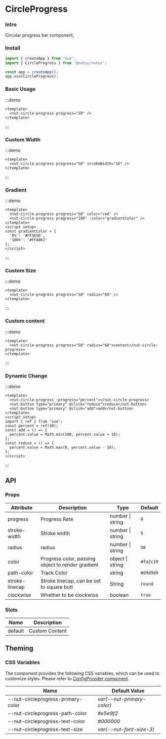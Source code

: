 # CircleProgress

### Intro

Circular progress bar component,

### Install

```js
import { createApp } from 'vue';
import { CircleProgress } from '@nutui/nutui';

const app = createApp();
app.use(CircleProgress);
```

### Basic Usage

:::demo

```vue
<template>
  <nut-circle-progress progress="20" />
</template>
```

:::

### Custom Width

:::demo

```vue
<template>
  <nut-circle-progress progress="50" strokeWidth="10" />
</template>
```

:::

### Gradient

:::demo

```vue
<template>
  <nut-circle-progress progress="50" color="red" />
  <nut-circle-progress progress="100" :color="gradientColor" />
</template>
<script setup>
const gradientColor = {
  '0%': '#FF5E5E',
  '100%': '#FFA062'
};
</script>
```

:::

### Custom Size

:::demo

```vue
<template>
  <nut-circle-progress progress="50" radius="60" />
</template>
```

:::

### Custom content

:::demo

```vue
<template>
  <nut-circle-progress progress="50" radius="60">content</nut-circle-progress>
</template>
```

:::

### Dynamic Change

:::demo

```vue
<template>
  <nut-circle-progress :progress="percent"></nut-circle-progress>
  <nut-button type="primary" @click="reduce">reduce</nut-button>
  <nut-button type="primary" @click="add">add</nut-button>
</template>
<script setup>
import { ref } from 'vue';
const percent = ref(30);
const add = () => {
  percent.value = Math.min(100, percent.value + 10);
};
const reduce = () => {
  percent.value = Math.max(0, percent.value - 10);
};
</script>
```

:::

## API

### Props

| Attribute | Description | Type | Default |
|  ---  |  ---  |  ---  |  ---  |
| progress | Progress Rate | number \| string | `0` |
| stroke-width | Stroke width | number \| string | `5` |
| radius | radius | number \| string | `50` |
| color | Progress color, passing object to render gradient | object \| string | `#fa2c19` |
| path-color | Track Color | string | `#d9d9d9` |
| stroke-linecap | Stroke linecap, can be set to square butt | String | `round` |
| clockwise | Whether to be clockwise | boolean | `true` |

### Slots

| Name | Description |
|  ---  |  ---  |
| default | Custom Content |

## Theming

### CSS Variables

The component provides the following CSS variables, which can be used to customize styles. Please refer to [ConfigProvider component](#/en-US/component/configprovider).

| Name | Default Value |
|  ---  |  ---  |
| --nut-circleprogress-primary-color | _var(--nut-primary-color)_ |
| --nut-circleprogress-path-color | _#e5e9f2_ |
| --nut-circleprogress-text-color | _#000000_ |
| --nut-circleprogress-text-size | _var(--nut-font-size-3)_ |
